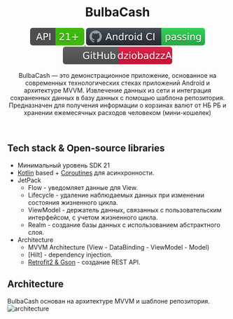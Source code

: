<h1 align="center">BulbaCash</h1>

<p align="center">

  <a href="https://android-arsenal.com/api?level=21">
    <img alt="API" src="/previews/1.svg"/>
  </a>

  <a href="https://github.com/dziobadzzA/BulbaCash/commits/">
    <img alt="Build Status" src="/previews/badge.svg"/>
  </a> 

  <a href="https://github.com/dziobadzzA">
    <img alt="Profile" src="/previews/account.svg"/>  
  </a> 

</p>

<p align="center">  
  BulbaCash — это демонстрационное приложение, основанное на современных технологических стеках приложений Android и архитектуре MVVM.
  Извлечение данных из сети и интеграция сохраненных данных в базу данных с помощью шаблона репозитория. Предназначен для получения
  информации о корзинах валют от НБ РБ и хранении ежемесячных расходов человеком (мини-кошелек)
</p>

<br>


## Tech stack & Open-source libraries
- Минимальный уровень SDK 21
- [Kotlin](https://kotlinlang.org/) based + [Coroutines](https://github.com/Kotlin/kotlinx.coroutines) для асинхронности.
- JetPack
    - Flow - уведомляет данные для View.
    - Lifecycle - удаление наблюдаемых данных при изменении состояния жизненного цикла.
    - ViewModel - держатель данных, связанных с пользовательским интерфейсом, с учетом жизненного цикла.
    - Realm - создание базы данных с использованием абстрактного слоя.
- Architecture
    - MVVM Architecture (View - DataBinding - ViewModel - Model)
    - [Hilt] - dependency injection.
    - [Retrofit2 & Gson](https://github.com/square/retrofit) - создание REST API.

## Architecture
BulbaCash основан на архитектуре MVVM и шаблоне репозитория.
![architecture](https://user-images.githubusercontent.com/24237865/77502018-f7d36000-6e9c-11ea-92b0-1097240c8689.png)


